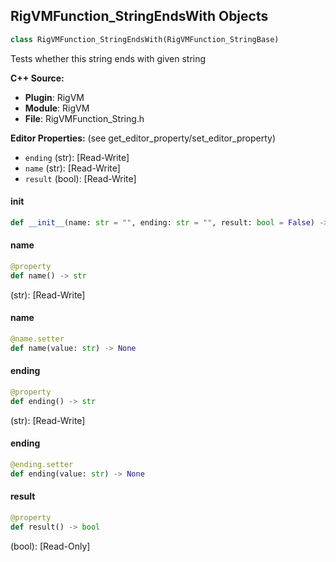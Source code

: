 ## RigVMFunction_StringEndsWith Objects

```python
class RigVMFunction_StringEndsWith(RigVMFunction_StringBase)
```

Tests whether this string ends with given string

**C++ Source:**

- **Plugin**: RigVM
- **Module**: RigVM
- **File**: RigVMFunction_String.h

**Editor Properties:** (see get_editor_property/set_editor_property)

- ``ending`` (str):  [Read-Write]
- ``name`` (str):  [Read-Write]
- ``result`` (bool):  [Read-Write]

<a id="unreal.RigVMFunction_StringEndsWith.__init__"></a>

#### __init__

```python
def __init__(name: str = "", ending: str = "", result: bool = False) -> None
```

<a id="unreal.RigVMFunction_StringEndsWith.name"></a>

#### name

```python
@property
def name() -> str
```

(str):  [Read-Write]

<a id="unreal.RigVMFunction_StringEndsWith.name"></a>

#### name

```python
@name.setter
def name(value: str) -> None
```

<a id="unreal.RigVMFunction_StringEndsWith.ending"></a>

#### ending

```python
@property
def ending() -> str
```

(str):  [Read-Write]

<a id="unreal.RigVMFunction_StringEndsWith.ending"></a>

#### ending

```python
@ending.setter
def ending(value: str) -> None
```

<a id="unreal.RigVMFunction_StringEndsWith.result"></a>

#### result

```python
@property
def result() -> bool
```

(bool):  [Read-Only]

<a id="unreal.RigUnit_StringEndsWith"></a>